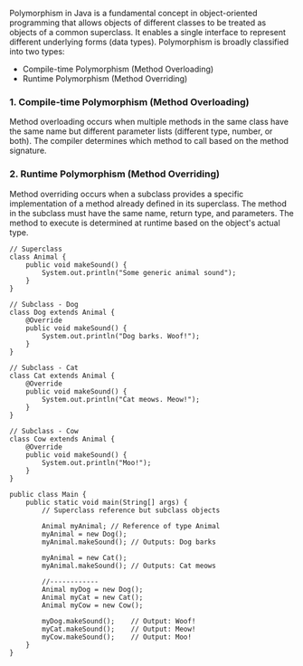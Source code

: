 Polymorphism in Java is a fundamental concept in object-oriented programming that allows objects of different classes to be treated as objects of a common superclass. 
It enables a single interface to represent different underlying forms (data types). Polymorphism is broadly classified into two types:

- Compile-time Polymorphism (Method Overloading)
- Runtime Polymorphism (Method Overriding)
  
### 1. Compile-time Polymorphism (Method Overloading)
Method overloading occurs when multiple methods in the same class have the same name but different parameter lists (different type, number, or both). The compiler determines which method to call based on the method signature.

### 2. Runtime Polymorphism (Method Overriding)
Method overriding occurs when a subclass provides a specific implementation of a method already defined in its superclass. The method in the subclass must have the same name, return type, and parameters.
The method to execute is determined at runtime based on the object's actual type.

```
// Superclass
class Animal {
    public void makeSound() {
        System.out.println("Some generic animal sound");
    }
}

// Subclass - Dog
class Dog extends Animal {
    @Override
    public void makeSound() {
        System.out.println("Dog barks. Woof!");
    }
}

// Subclass - Cat
class Cat extends Animal {
    @Override
    public void makeSound() {
        System.out.println("Cat meows. Meow!");
    }
}

// Subclass - Cow
class Cow extends Animal {
    @Override
    public void makeSound() {
        System.out.println("Moo!");
    }
}

public class Main {
    public static void main(String[] args) {
        // Superclass reference but subclass objects

        Animal myAnimal; // Reference of type Animal
        myAnimal = new Dog();
        myAnimal.makeSound(); // Outputs: Dog barks

        myAnimal = new Cat();
        myAnimal.makeSound(); // Outputs: Cat meows

        //------------
        Animal myDog = new Dog();
        Animal myCat = new Cat();
        Animal myCow = new Cow();

        myDog.makeSound();    // Output: Woof!
        myCat.makeSound();    // Output: Meow!
        myCow.makeSound();    // Output: Moo!
    }
}
```
